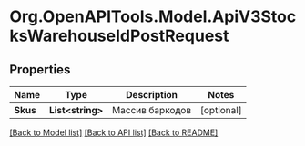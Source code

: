# Org.OpenAPITools.Model.ApiV3StocksWarehouseIdPostRequest

## Properties

Name | Type | Description | Notes
------------ | ------------- | ------------- | -------------
**Skus** | **List&lt;string&gt;** | Массив баркодов | [optional] 

[[Back to Model list]](../README.md#documentation-for-models) [[Back to API list]](../README.md#documentation-for-api-endpoints) [[Back to README]](../README.md)

